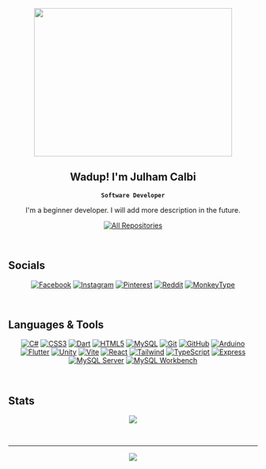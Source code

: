 <!-- ![MasterHead](https://user-images.githubusercontent.com/74038190/212284136-03988914-d899-44b4-b1d9-4eeccf656e44.gif) -->
<div align="center">
  <img src="https://user-images.githubusercontent.com/74038190/216649441-c7a4d602-5d9b-4c5b-99d4-697bddf6f8e0.gif" width="400" height="300" />
</div> 

<div align="center">

## Wadup! I'm Julham Calbi
**`Software Developer`** 

I'm a beginner developer. I will add more description in the future. <br/>
<p align="center">
  <a href="https://github.com/calbijul?tab=repositories" target="_blank"><img alt="All Repositories" title="All Repositories" src="https://img.shields.io/badge/-All%20Repos-2962FF?style=for-the-badge&logo=koding&logoColor=white"/></a>
</p>
</div>
<br/>

## Socials

<p align="center">
  <a href="https://facebook.com/justcallmejul" target="_blank"><img src="https://img.shields.io/badge/Facebook-%231877F2.svg?style=for-the-badge&logo=Facebook&logoColor=white" alt="Facebook" /></a>
  <a href="https://instagram.com/kaizeelsama" target="_blank"><img src="https://img.shields.io/badge/Instagram-%23E4405F.svg?style=for-the-badge&logo=Instagram&logoColor=white" alt="Instagram" /></a>
  <a href="https://pinterest.com/julwassup" target="_blank"><img src="https://img.shields.io/badge/Pinterest-%23E60023.svg?style=for-the-badge&logo=Pinterest&logoColor=white" alt="Pinterest" /></a>
  <a href="https://reddit.com/user/GodtierKaizeel" target="_blank"><img src="https://img.shields.io/badge/Reddit-%23FF4500.svg?style=for-the-badge&logo=Reddit&logoColor=white" alt="Reddit" /></a>
   <a href="https://monkeytype.com/profile/kaizeel" target="_blank"><img src="https://img.shields.io/badge/MonkeyType-000000?style=for-the-badge&logo=monkeytype&logoColor=white" alt="MonkeyType" /></a>
</p>
</p>
<br/>

## Languages & Tools

<p align="center">
  <a href="https://learn.microsoft.com/en-us/dotnet/csharp/" target="_blank"><img src="https://img.shields.io/badge/c%23-%23239120.svg?style=for-the-badge&logo=csharp&logoColor=white" alt="C#" /></a> 
  <a href="https://developer.mozilla.org/en-US/docs/Web/CSS" target="_blank"><img src="https://img.shields.io/badge/css3-%231572B6.svg?style=for-the-badge&logo=css3&logoColor=white" alt="CSS3" /></a>
  <a href="https://dart.dev/" target="_blank"><img src="https://img.shields.io/badge/dart-%230175C2.svg?style=for-the-badge&logo=dart&logoColor=white" alt="Dart" /></a>
  <a href="https://developer.mozilla.org/en-US/docs/Web/HTML" target="_blank"><img src="https://img.shields.io/badge/html5-%23E34F26.svg?style=for-the-badge&logo=html5&logoColor=white" alt="HTML5" /></a>
  <a href="https://www.mysql.com/" target="_blank"><img src="https://img.shields.io/badge/mysql-4479A1.svg?style=for-the-badge&logo=mysql&logoColor=white" alt="MySQL" /></a>
  <a href="https://git-scm.com/" target="_blank"><img src="https://img.shields.io/badge/git-%23F05033.svg?style=for-the-badge&logo=git&logoColor=white" alt="Git" /></a>
  <a href="https://github.com/" target="_blank"><img src="https://img.shields.io/badge/github-%23121011.svg?style=for-the-badge&logo=github&logoColor=white" alt="GitHub" /></a>
  <a href="https://www.arduino.cc/" target="_blank"><img src="https://img.shields.io/badge/-Arduino-00979D?style=for-the-badge&logo=Arduino&logoColor=white" alt="Arduino" /></a>
  <a href="https://flutter.dev/" target="_blank"><img src="https://img.shields.io/badge/Flutter-%2302569B.svg?style=for-the-badge&logo=Flutter&logoColor=white" alt="Flutter" /></a>
  <a href="https://unity.com/" target="_blank"><img src="https://img.shields.io/badge/unity-%23000000.svg?style=for-the-badge&logo=unity&logoColor=white" alt="Unity" /></a>
  <a href="https://vitejs.dev/" target="_blank"><img src="https://img.shields.io/badge/Vite-%23F24E1E.svg?style=for-the-badge&logo=vite&logoColor=white" alt="Vite" /></a>
  <a href="https://reactjs.org/" target="_blank"><img src="https://img.shields.io/badge/React-%23202C37.svg?style=for-the-badge&logo=react&logoColor=61DAFB" alt="React" /></a>
  <a href="https://tailwindcss.com/" target="_blank"><img src="https://img.shields.io/badge/Tailwind-%2306B6D4.svg?style=for-the-badge&logo=tailwindcss&logoColor=white" alt="Tailwind" /></a>
  <a href="https://www.typescriptlang.org/" target="_blank"><img src="https://img.shields.io/badge/TypeScript-%233178C6.svg?style=for-the-badge&logo=typescript&logoColor=white" alt="TypeScript" /></a>
  <a href="https://expressjs.com/" target="_blank"><img src="https://img.shields.io/badge/Express-%23000000.svg?style=for-the-badge&logo=express&logoColor=white" alt="Express" /></a>
  <a href="https://dev.mysql.com/" target="_blank"><img src="https://img.shields.io/badge/MySQL_Server-%234E73B5.svg?style=for-the-badge&logo=mysql&logoColor=white" alt="MySQL Server" /></a>
  <a href="https://www.mysql.com/products/workbench/" target="_blank"><img src="https://img.shields.io/badge/MySQL_Workbench-%234E73B5.svg?style=for-the-badge&logo=mysql&logoColor=white" alt="MySQL Workbench" /></a>
</p>
<br/>

## Stats

<div align="center">
  
  <!-- ![](https://github-readme-stats.vercel.app/api?username=calbijul&show_icons=true&theme=transparent&hide_border=false&count_private=false) -->

  
  <!-- ![](https://github-readme-streak-stats.herokuapp.com/?user=calbijul&theme=transparent&hide_border=false) <br/> -->
  
  ![](https://github-readme-stats.vercel.app/api/top-langs/?username=calbijul&theme=transparent&hide_border=false&layout=compact)
  
</div>

<!-- ---
<div align="center">
  <img src="https://github.com/Platane/snk/raw/output/github-contribution-grid-snake.svg" />
</div> -->

<br>

---
 <div align="center">
  <img src="https://user-images.githubusercontent.com/74038190/212747107-5b654ba5-31c6-4366-b42b-51b822e9bc52.gif" />
</div> 
